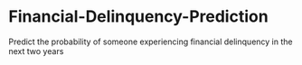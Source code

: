 # Financial-Delinquency-Prediction
Predict the probability of someone experiencing financial delinquency in the next two years 
